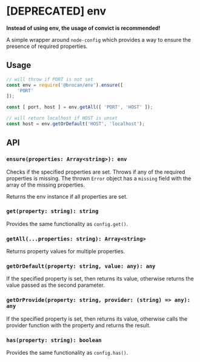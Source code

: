 # [DEPRECATED] env

**Instead of using env, the usage of convict is recommended!**

A simple wrapper around `node-config` which provides a way to ensure the presence of required properties.

## Usage

~~~~JavaScript
// will throw if PORT is not set
const env = require('@brocan/env').ensure([
    'PORT'
]);

const [ port, host ] = env.getAll([ 'PORT', 'HOST' ]);

// will return localhost if HOST is unset
const host = env.getOrDefault('HOST', 'localhost');
~~~~

## API

### `ensure(properties: Array<string>): env`

Checks if the specified properties are set. Throws if any of the required properties is missing. The thrown `Error` object has a `missing` field with the array of the missing properties.

Returns the env instance if all properties are set.

### `get(property: string): string`

Provides the same functionality as `config.get()`.

### `getAll(...properties: string): Array<string>`

Returns property values for multiple properties.

### `getOrDefault(property: string, value: any): any`

If the specified property is set, then returns its value, otherwise returns the value passed as the second parameter.

### `getOrProvide(property: string, provider: (string) => any): any`

If the specified property is set, then returns its value, otherwise calls the provider function with the property and returns the result.

### `has(property: string): boolean`

Provides the same functionality as `config.has()`.